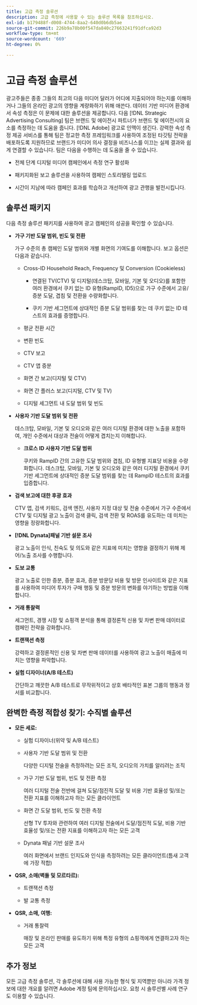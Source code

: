 ```yaml
---
title: 고급 측정 솔루션
description: 고급 측정에 사용할 수 있는 솔루션 목록을 참조하십시오.
exl-id: b179488f-d008-4744-8aa2-640d0b6db5ae
source-git-commit: 226b9a78b00f547da840c27663241f91dfca92d3
workflow-type: tm+mt
source-wordcount: '669'
ht-degree: 0%

---
```


# 고급 측정 솔루션

광고주들은 종종 그들의 최고의 다음 미디어 달러가 어디에 지출되어야 하는지를 이해하거나 그들의 온라인 광고의 영향을 계량화하기 위해 애쓴다. 데이터 기반 미디어 환경에서 속성 측정은 이 문제에 대한 솔루션을 제공합니다. 다음 [!DNL Strategic Advertising Consulting] 팀은 브랜드 및 에이전시 파트너가 브랜드 및 에이전시의 요소를 측정하는 데 도움을 줍니다. [!DNL Adobe] 광고로 인맥이 생긴다. 강력한 속성 측정 제공 서비스를 통해 팀은 정교한 측정 프레임워크를 사용하여 조정된 타깃팅 전략을 배포하도록 지원하므로 브랜드가 미디어 의사 결정을 비즈니스를 이끄는 실제 결과와 쉽게 연결할 수 있습니다. 팀은 다음을 수행하는 데 도움을 줄 수 있습니다.

* 전체 단계 디지털 미디어 캠페인에서 측정 연구 활성화

* 패키지화된 보고 솔루션을 사용하여 캠페인 스토리텔링 업로드

* 시간이 지남에 따라 캠페인 효과를 학습하고 개선하여 광고 관행을 발전시킵니다.

## 솔루션 패키지

다음 측정 솔루션 패키지를 사용하여 광고 캠페인의 성공을 확인할 수 있습니다.

* **가구 기반 도달 범위, 빈도 및 전환**

  가구 수준의 총 캠페인 도달 범위와 개별 화면의 기여도를 이해합니다. 보고 옵션은 다음과 같습니다.

   * Cross-ID Household Reach, Frequency 및 Conversion (Cookieless)

      * 연결된 TV(CTV) 및 디지털(데스크탑, 모바일, 기본 및 오디오)를 포함한 여러 환경에서 쿠키 없는 ID 유형(RampID, ID5)으로 가구 수준에서 고유/증분 도달, 겹침 및 전환을 수량화합니다.

      * 쿠키 기반 세그먼트에 상대적인 증분 도달 범위를 찾는 데 쿠키 없는 ID 테스트의 효과를 증명합니다.

   * 평균 전환 시간

   * 변환 빈도

   * CTV 보고

   * CTV 앱 증분

   * 화면 간 보고(디지털 및 CTV)

   * 화면 간 플러스 보고(디지털, CTV 및 TV)

   * 디지털 세그먼트 내 도달 범위 및 빈도

* **사용자 기반 도달 범위 및 전환**

  데스크탑, 모바일, 기본 및 오디오와 같은 여러 디지털 환경에 대한 노출을 포함하여, 개인 수준에서 대상과 전술이 어떻게 겹치는지 이해합니다.

   * **크로스 ID 사용자 기반 도달 범위**

     쿠키와 RampID 간의 고유한 도달 범위와 겹침, ID 유형별 지표당 비용을 수량화합니다. 데스크탑, 모바일, 기본 및 오디오와 같은 여러 디지털 환경에서 쿠키 기반 세그먼트에 상대적인 증분 도달 범위를 찾는 데 RampID 테스트의 효과를 입증합니다.

* **검색 보고에 대한 후광 효과**

  CTV 앱, 검색 키워드, 검색 엔진, 사용자 지정 대상 및 전술 수준에서 가구 수준에서 CTV 및 디지털 광고 노출이 검색 클릭, 검색 전환 및 ROAS를 유도하는 데 미치는 영향을 정량화합니다.


* **[!DNL Dynata]패널 기반 설문 조사**

  광고 노출이 인식, 친숙도 및 의도와 같은 지표에 미치는 영향을 결정하기 위해 제어/노출 조사를 수행합니다.

* **도보 교통**

  광고 노출로 인한 증분, 증분 효과, 증분 방문당 비용 및 방문 인사이트와 같은 지표를 사용하여 미디어 투자가 구매 행동 및 증분 방문의 변화를 야기하는 방법을 이해합니다.

* **거래 통찰력**

  세그먼트, 경쟁 시장 및 쇼핑객 분석을 통해 결정론적 신용 및 차변 판매 데이터로 캠페인 전략을 강화합니다.

* **트랜잭션 측정**

  강력하고 결정론적인 신용 및 차변 판매 데이터를 사용하여 광고 노출이 매출에 미치는 영향을 파악합니다.

* **실험 디자이너(A/B 테스트)**

  간단하고 깨끗한 A/B 테스트로 무작위적이고 상호 배타적인 표본 그룹의 행동과 정서를 비교합니다.

## 완벽한 측정 적합성 찾기: 수직별 솔루션

* **모든 세로:**

   * 실험 디자이너(위약 및 A/B 테스트)

   * 사용자 기반 도달 범위 및 전환

     다양한 디지털 전술을 측정하려는 모든 조직, 오디오의 가치를 알리려는 조직

   * 가구 기반 도달 범위, 빈도 및 전환 측정

     여러 디지털 전술 전반에 걸쳐 도달/점진적 도달 및 비용 기반 효율성 및/또는 전환 지표를 이해하고자 하는 모든 클라이언트

   * 화면 간 도달 범위, 빈도 및 전환 측정

     선형 TV 투자와 관련하여 여러 디지털 전술에서 도달/점진적 도달, 비용 기반 효율성 및/또는 전환 지표를 이해하고자 하는 모든 고객

   * Dynata 패널 기반 설문 조사

     여러 화면에서 브랜드 인지도와 인식을 측정하려는 모든 클라이언트(틈새 고객에 가장 적합)

* **QSR, 소매(벽돌 및 모르타르):**

   * 트랜잭션 측정

   * 발 교통 측정

* **QSR, 소매, 여행:**

   * 거래 통찰력

     매장 및 온라인 판매를 유도하기 위해 특정 유형의 쇼핑객에게 연결하고자 하는 모든 고객

## 추가 정보

모든 고급 측정 솔루션, 각 솔루션에 대해 사용 가능한 형식 및 지역뿐만 아니라 가격 정보에 대한 개요를 알려면 Adobe 계정 팀에 문의하십시오. 요청 시 솔루션별 사례 연구도 이용할 수 있습니다.
